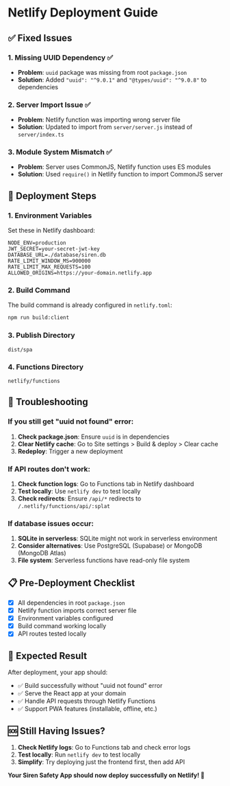 # Netlify Deployment Guide

## ✅ **Fixed Issues**

### 1. **Missing UUID Dependency** ✅
- **Problem**: `uuid` package was missing from root `package.json`
- **Solution**: Added `"uuid": "^9.0.1"` and `"@types/uuid": "^9.0.8"` to dependencies

### 2. **Server Import Issue** ✅
- **Problem**: Netlify function was importing wrong server file
- **Solution**: Updated to import from `server/server.js` instead of `server/index.ts`

### 3. **Module System Mismatch** ✅
- **Problem**: Server uses CommonJS, Netlify function uses ES modules
- **Solution**: Used `require()` in Netlify function to import CommonJS server

## 🚀 **Deployment Steps**

### 1. **Environment Variables**
Set these in Netlify dashboard:
```
NODE_ENV=production
JWT_SECRET=your-secret-jwt-key
DATABASE_URL=./database/siren.db
RATE_LIMIT_WINDOW_MS=900000
RATE_LIMIT_MAX_REQUESTS=100
ALLOWED_ORIGINS=https://your-domain.netlify.app
```

### 2. **Build Command**
The build command is already configured in `netlify.toml`:
```bash
npm run build:client
```

### 3. **Publish Directory**
```
dist/spa
```

### 4. **Functions Directory**
```
netlify/functions
```

## 🔧 **Troubleshooting**

### **If you still get "uuid not found" error:**

1. **Check package.json**: Ensure `uuid` is in dependencies
2. **Clear Netlify cache**: Go to Site settings > Build & deploy > Clear cache
3. **Redeploy**: Trigger a new deployment

### **If API routes don't work:**

1. **Check function logs**: Go to Functions tab in Netlify dashboard
2. **Test locally**: Use `netlify dev` to test locally
3. **Check redirects**: Ensure `/api/*` redirects to `/.netlify/functions/api/:splat`

### **If database issues occur:**

1. **SQLite in serverless**: SQLite might not work in serverless environment
2. **Consider alternatives**: Use PostgreSQL (Supabase) or MongoDB (MongoDB Atlas)
3. **File system**: Serverless functions have read-only file system

## 📋 **Pre-Deployment Checklist**

- [x] All dependencies in root `package.json`
- [x] Netlify function imports correct server file
- [x] Environment variables configured
- [x] Build command working locally
- [x] API routes tested locally

## 🎯 **Expected Result**

After deployment, your app should:
- ✅ Build successfully without "uuid not found" error
- ✅ Serve the React app at your domain
- ✅ Handle API requests through Netlify Functions
- ✅ Support PWA features (installable, offline, etc.)

## 🆘 **Still Having Issues?**

1. **Check Netlify logs**: Go to Functions tab and check error logs
2. **Test locally**: Run `netlify dev` to test locally
3. **Simplify**: Try deploying just the frontend first, then add API

**Your Siren Safety App should now deploy successfully on Netlify! 🎉**
